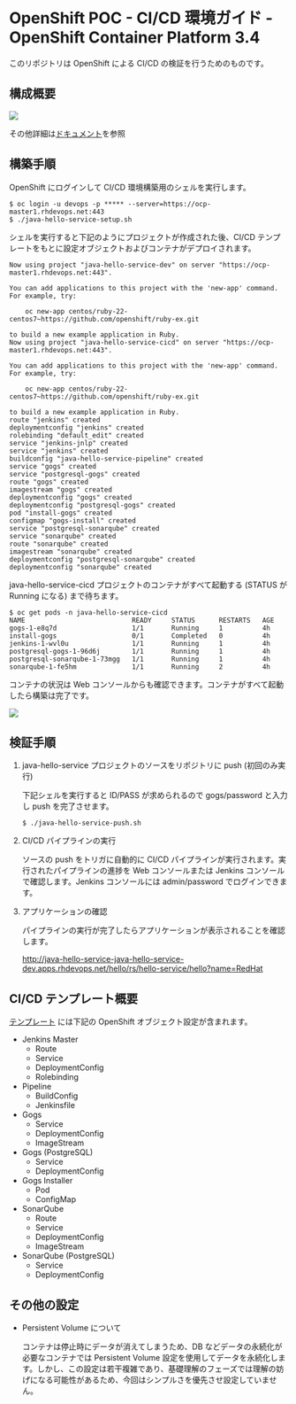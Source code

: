 # OpenShift POC - CI/CD 環境ガイド - OpenShift Container Platform 3.4

このリポジトリは OpenShift による CI/CD の検証を行うためのものです。  

## 構成概要

![](images/env.png)

その他詳細は[ドキュメント](docs/OpenShiftPOC.pptx)を参照

## 構築手順
OpenShift にログインして CI/CD 環境構築用のシェルを実行します。

```
$ oc login -u devops -p ***** --server=https://ocp-master1.rhdevops.net:443
$ ./java-hello-service-setup.sh
```

シェルを実行すると下記のようにプロジェクトが作成された後、CI/CD テンプレートをもとに設定オブジェクトおよびコンテナがデプロイされます。

```
Now using project "java-hello-service-dev" on server "https://ocp-master1.rhdevops.net:443".

You can add applications to this project with the 'new-app' command. For example, try:

    oc new-app centos/ruby-22-centos7~https://github.com/openshift/ruby-ex.git

to build a new example application in Ruby.
Now using project "java-hello-service-cicd" on server "https://ocp-master1.rhdevops.net:443".

You can add applications to this project with the 'new-app' command. For example, try:

    oc new-app centos/ruby-22-centos7~https://github.com/openshift/ruby-ex.git

to build a new example application in Ruby.
route "jenkins" created
deploymentconfig "jenkins" created
rolebinding "default_edit" created
service "jenkins-jnlp" created
service "jenkins" created
buildconfig "java-hello-service-pipeline" created
service "gogs" created
service "postgresql-gogs" created
route "gogs" created
imagestream "gogs" created
deploymentconfig "gogs" created
deploymentconfig "postgresql-gogs" created
pod "install-gogs" created
configmap "gogs-install" created
service "postgresql-sonarqube" created
service "sonarqube" created
route "sonarqube" created
imagestream "sonarqube" created
deploymentconfig "postgresql-sonarqube" created
deploymentconfig "sonarqube" created
```

java-hello-service-cicd プロジェクトのコンテナがすべて起動する (STATUS が Running になる) まで待ちます。

```
$ oc get pods -n java-hello-service-cicd
NAME                           READY     STATUS      RESTARTS   AGE
gogs-1-e8q7d                   1/1       Running     1          4h
install-gogs                   0/1       Completed   0          4h
jenkins-1-wvl0u                1/1       Running     1          4h
postgresql-gogs-1-96d6j        1/1       Running     1          4h
postgresql-sonarqube-1-73mgg   1/1       Running     1          4h
sonarqube-1-fe5hm              1/1       Running     2          4h
```

コンテナの状況は Web コンソールからも確認できます。コンテナがすべて起動したら構築は完了です。

![](images/cicd-pod-status.png)

## 検証手順

1. java-hello-service プロジェクトのソースをリポジトリに push (初回のみ実行)

    下記シェルを実行すると ID/PASS が求められるので gogs/password と入力し push を完了させます。 

    ```
    $ ./java-hello-service-push.sh
    ```

2. CI/CD パイプラインの実行

    ソースの push をトリガに自動的に CI/CD パイプラインが実行されます。実行されたパイプラインの進捗を Web コンソールまたは Jenkins コンソールで確認します。Jenkins コンソールには admin/password でログインできます。

3. アプリケーションの確認

    パイプラインの実行が完了したらアプリケーションが表示されることを確認します。

    http://java-hello-service-java-hello-service-dev.apps.rhdevops.net/hello/rs/hello-service/hello?name=RedHat

## CI/CD テンプレート概要

[テンプレート](java-hello-service-template.yaml) には下記の OpenShift オブジェクト設定が含まれます。

- Jenkins Master
    - Route
    - Service
    - DeploymentConfig
    - Rolebinding
- Pipeline
    - BuildConfig
    - Jenkinsfile
- Gogs
    - Service
    - DeploymentConfig
    - ImageStream
- Gogs (PostgreSQL)
    - Service
    - DeploymentConfig
- Gogs Installer
    - Pod
    - ConfigMap
- SonarQube
    - Route
    - Service
    - DeploymentConfig
    - ImageStream
- SonarQube (PostgreSQL)
    - Service
    - DeploymentConfig

## その他の設定
- Persistent Volume について

    コンテナは停止時にデータが消えてしまうため、DB などデータの永続化が必要なコンテナでは Persistent Volume 設定を使用してデータを永続化します。しかし、この設定は若干複雑であり、基礎理解のフェーズでは理解の妨げになる可能性があるため、今回はシンプルさを優先させ設定していません。
